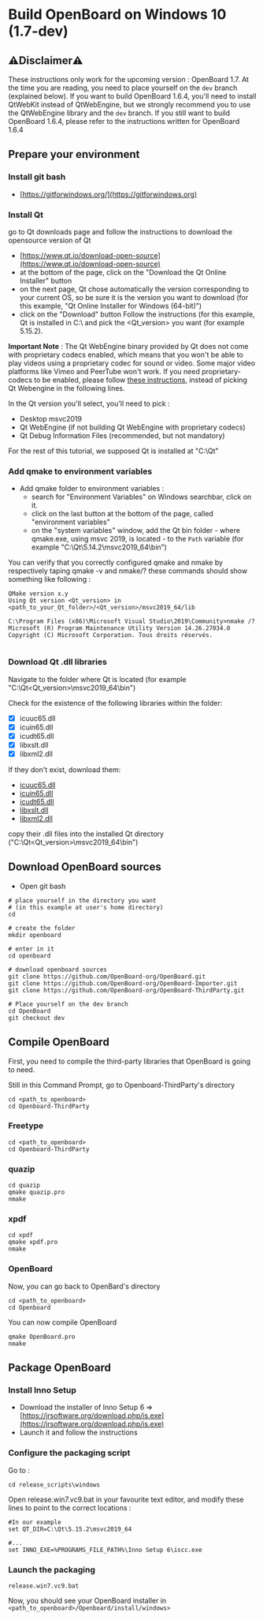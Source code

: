 # Build OpenBoard on Windows 10 (1.7-dev)

## ⚠️Disclaimer⚠️

These instructions only work for the upcoming version : OpenBoard 1.7. At the time you are reading, you need to place yourself on the ```dev``` branch (explained below). If you want to build OpenBoard 1.6.4, you'll need to install QtWebKit instead of QtWebEngine, but we strongly recommend you to use the QtWebEngine library and the ``dev`` branch. If you still want to build OpenBoard 1.6.4, please refer to the instructions written for OpenBoard 1.6.4



## Prepare your environment

### Install git bash
 - [https://gitforwindows.org/](https://gitforwindows.org)
### Install Qt
go to Qt downloads page and follow the instructions to download the opensource version of Qt

 - [https://www.qt.io/download-open-source](https://www.qt.io/download-open-source)
 - at the bottom of the page, click on the "Download the Qt Online Installer" button
 - on the next page, Qt chose automatically the version corresponding to your current OS, so be sure it is the version you want to download (for this example, "Qt Online Installer for Windows (64-bit)")
 - click on the "Download" button
Follow the instructions (for this example, Qt is installed in C:\ and pick the <Qt_version> you want (for example 5.15.2).

**Important Note** : The Qt WebEngine binary provided by Qt does not come with proprietary codecs enabled, which means that you won't be able to play videos using a proprietary codec for sound or video. Some major video platforms like Vimeo and PeerTube won't work. If you need proprietary-codecs to be enabled, please follow [these instructions](https://github.com/OpenBoard-org/OpenBoard/wiki/Build-Qt-WebEngine-on-Windows-10), instead of picking Qt Webengine in the following lines.

In the Qt version you'll select, you'll need to pick :

- Desktop msvc2019
- Qt WebEngine (if not building Qt WebEngine with proprietary codecs)
- Qt Debug Information Files (recommended, but not mandatory)

For the rest of this tutorial, we supposed Qt is installed at "C:\Qt"

### Add qmake to environment variables
 
- Add qmake folder to environment variables :
  - search for "Environment Variables" on Windows searchbar, click on it.
  - click on the last button at the bottom of the page, called "environment variables"
  - on the "system variables" window, add the Qt bin folder - where qmake.exe, using msvc 2019, is located - to the ``Path`` variable (for example "C:\Qt\5.14.2\msvc2019_64\bin")

  
You can verify that you correctly configured qmake and nmake by respectively taping qmake -v and nmake/? these commands should show something like following :


```C:\Program Files (x86)\Microsoft Visual Studio\2019\Community>qmake -v
QMake version x.y
Using Qt version <Qt_version> in <path_to_your_Qt_folder>/<Qt_version>/msvc2019_64/lib

C:\Program Files (x86)\Microsoft Visual Studio\2019\Community>nmake /?
Microsoft (R) Program Maintenance Utility Version 14.26.27034.0
Copyright (C) Microsoft Corporation. Tous droits réservés.


````
### Download Qt .dll libraries
Navigate to the folder where Qt is located (for example "C:\Qt\<Qt_version>\msvc2019_64\bin")

Check for the existence of the following libraries within the folder:

- [x] icuuc65.dll
- [x] icuin65.dll
- [x] icudt65.dll
- [x] libxslt.dll
- [x] libxml2.dll

If they don't exist, download them:

- [icuuc65.dll](https://www.dll-files.com/search/?q=icuuc65.dll)
- [icuin65.dll](https://www.dll-files.com/search/?q=icuin65)
- [icudt65.dll](https://www.dllme.com/dll/files/icudt65/4a9d4fbcd00508cd3de6f252310dcd68)
- [libxslt.dll](https://www.dllme.com/dll/files/libxslt)
- [libxml2.dll](https://www.dllme.com/dll/files/libxml2)

copy their .dll files into the installed Qt directory ("C:\Qt\<Qt_version>\msvc2019_64\bin")





## Download OpenBoard sources
- Open git bash

```
# place yourself in the directory you want 
# (in this example at user's home directory)
cd

# create the folder
mkdir openboard

# enter in it
cd openboard

# download openboard sources
git clone https://github.com/OpenBoard-org/OpenBoard.git
git clone https://github.com/OpenBoard-org/OpenBoard-Importer.git
git clone https://github.com/OpenBoard-org/OpenBoard-ThirdParty.git

# Place yourself on the dev branch
cd OpenBoard
git checkout dev

````

## Compile OpenBoard

First, you need to compile the third-party libraries that OpenBoard is going to need.

Still in this Command Prompt, go to Openboard-ThirdParty's directory

```
cd <path_to_openboard>
cd Openboard-ThirdParty
````
### Freetype

```
cd <path_to_openboard>
cd Openboard-ThirdParty
````

### quazip

```
cd quazip
qmake quazip.pro
nmake
````

### xpdf

```
cd xpdf
qmake xpdf.pro
nmake
````

### OpenBoard
Now, you can go back to OpenBard's directory

```
cd <path_to_openboard>
cd Openboard
````
You can now compile OpenBoard

```
qmake OpenBoard.pro
nmake
```
## Package OpenBoard

### Install Inno Setup

- Download the installer of Inno Setup 6 => [https://jrsoftware.org/download.php/is.exe](https://jrsoftware.org/download.php/is.exe)
- Launch it and follow the instructions

### Configure the packaging script
Go to :
```
cd release_scripts\windows
```
Open release.win7.vc9.bat in your favourite text editor, and modify these lines to point to the correct locations :
```
#In our example
set QT_DIR=C:\Qt\5.15.2\msvc2019_64
 
#...
set INNO_EXE=%PROGRAMS_FILE_PATH%\Inno Setup 6\iscc.exe
```

### Launch the packaging

```
release.win7.vc9.bat
```
Now, you should see your OpenBoard installer in `<path_to_openboard>/Openboard/install/windows>`
